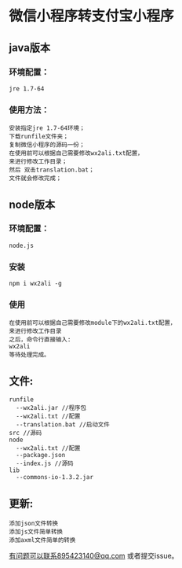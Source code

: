 # 微信小程序转支付宝小程序 #
## java版本 ##
### 环境配置： ###
	jre 1.7-64
### 使用方法： ###
	安装指定jre 1.7-64环境；
	下载runfile文件夹；
	复制微信小程序的源码一份；
	在使用前可以根据自己需要修改wx2ali.txt配置，
	来进行修改工作目录；
	然后 双击translation.bat；
	文件就会修改完成；
## node版本 ##
### 环境配置： ###
	node.js
### 安装 ###
	npm i wx2ali -g
### 使用 ###
	在使用前可以根据自己需要修改module下的wx2ali.txt配置，
	来进行修改工作目录
	之后，命令行直接输入:
	wx2ali
	等待处理完成。
	
## 文件: ##
	runfile
	  --wx2ali.jar //程序包
	  --wx2ali.txt //配置
	  --translation.bat //启动文件
	src	//源码
	node
	  --wx2ali.txt //配置
 	  --package.json
	  --index.js //源码
	lib 
	  --commons-io-1.3.2.jar
	  
## 更新: ##
	添加json文件转换
	添加js文件简单转换
	添加axml文件简单的转换
	
有问题可以联系895423140@qq.com 或者提交issue。
	